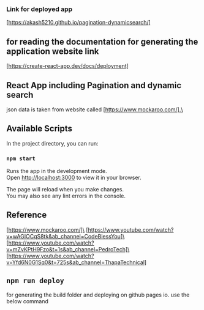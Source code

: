 ### Link for deployed app
[https://akash5210.github.io/pagination-dynamicsearch/]

## for reading the documentation for generating the application website link
[https://create-react-app.dev/docs/deployment]


## React App including Pagination and dynamic search
json data is taken from website called [https://www.mockaroo.com/].\


## Available Scripts

In the project directory, you can run:

### `npm start`

Runs the app in the development mode.\
Open [http://localhost:3000](http://localhost:3000) to view it in your browser.

The page will reload when you make changes.\
You may also see any lint errors in the console.

## Reference

[https://www.mockaroo.com/]\
[https://www.youtube.com/watch?v=wAGIOCqS8tk&ab_channel=CodeBlessYou]\
[https://www.youtube.com/watch?v=mZvKPtH9Fzo&t=1s&ab_channel=PedroTech]\
[https://www.youtube.com/watch?v=Yfd6N0G1Sq0&t=725s&ab_channel=ThapaTechnical]

## `npm run deploy`
for generating the build folder and deploying on github pages io. use the below command
